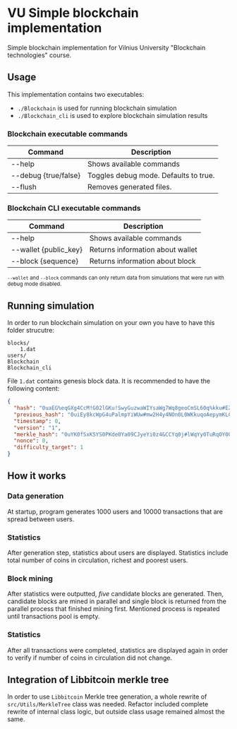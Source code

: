 # VU Simple blockchain implementation

Simple blockchain implementation for Vilnius University "Blockchain technologies" course.

## Usage

This implementation contains two executables:
- `./Blockchain` is used for running blockchain simulation
- `./Blockchain_cli` is used to explore blockchain simulation results

### Blockchain executable commands

| Command               | Description                           |
|-----------------------|---------------------------------------|
| --help                | Shows available commands              |
| --debug {true/false}  | Toggles debug mode. Defaults to true. |
| --flush               | Removes generated files.              |

### Blockchain CLI executable commands

| Command               | Description                      |
|-----------------------|----------------------------------|
| --help                | Shows available commands         |
| --wallet {public_key} | Returns information about wallet |
| --block {sequence}    | Returns information about block  |

<small>`--wallet` and `--block` commands can only return data from simulations that were run with debug mode disabled.</small>

## Running simulation

In order to run blockchain simulation on your own you have to have this folder strucutre:
```
blocks/
    1.dat
users/
Blockchain
Blockchain_cli
```

File `1.dat` contains genesis block data. It is recommended to have the following content:
```json
{
  "hash": "0uaEG%eqGXg4CcM!G02lGKu!SwyGuzwaWIYsaWg7Wq8geoCmSL60q%kku#EZmGSM",
  "previous_hash": "0uiEy8kcWpG4uPalmpYiWUw#mw2H4y4NOn0L0WKkuqoAepymKLCpKxYK8!seqUAH",
  "timestamp": 0,
  "version": "1",
  "merkle_hash": "0uYK0fSxKSYS0PKde0Ya09CJyeYi0z4&CCYq0j#lWqYy0TuRqOY00Dm74#Y80$et",
  "nonce": 0,
  "difficulty_target": 1
}
```

## How it works

### Data generation

At startup, program generates 1000 users and 10000 transactions that are spread between users.

### Statistics

After generation step, statistics about users are displayed. Statistics include total number of coins in circulation, richest and poorest users.

### Block mining
After statistics were outputted, *five* candidate blocks are generated. Then, candidate blocks are mined in parallel and single block is returned from the parallel process that finished mining first. Mentioned process is repeated until transactions pool is empty.
### Statistics

After all transactions were completed, statistics are displayed again in order to verify if number of coins in circulation did not change.

## Integration of Libbitcoin merkle tree

In order to use `Libbitcoin` Merkle tree generation, a whole rewrite of `src/Utils/MerkleTree` class was needed. Refactor included complete rewrite of internal class logic, but outside class usage remained almost the same.
